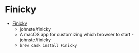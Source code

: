 # Finicky
- [Finicky](https://github.com/johnste/finicky)
  -  johnste/finicky 
  - A macOS app for customizing which browser to start - johnste/finicky
  - `brew cask install Finicky`
